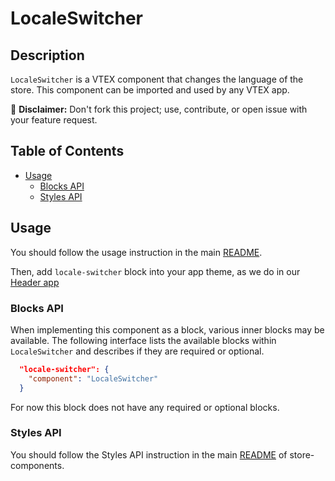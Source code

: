 # LocaleSwitcher

## Description

`LocaleSwitcher` is a VTEX component that changes the language of the store. 
This component can be imported and used by any VTEX app.

:loudspeaker: **Disclaimer:** Don't fork this project; use, contribute, or open issue with your feature request.

## Table of Contents
- [Usage](#usage)
  - [Blocks API](#blocks-api)
  - [Styles API](#styles-api)

## Usage

You should follow the usage instruction in the main [README](/README.md#usage).

Then, add `locale-switcher` block into your app theme, as we do in our [Header app](https://github.com/vtex-apps/store-header/blob/master/store/blocks.json)

### Blocks API

When implementing this component as a block, various inner blocks may be available. The following interface lists the available blocks within `LocaleSwitcher` and describes if they are required or optional.

```json
  "locale-switcher": {
    "component": "LocaleSwitcher"
  }
```

For now this block does not have any required or optional blocks.


### Styles API
You should follow the Styles API instruction in the main [README](https://github.com/vtex-apps/store-components/blob/master/README.md#styles-api) of store-components.